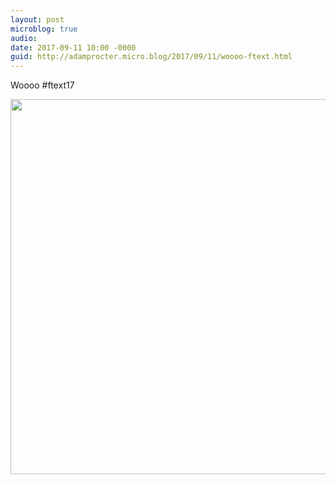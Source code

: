```yaml
---
layout: post
microblog: true
audio: 
date: 2017-09-11 10:00 -0000
guid: http://adamprocter.micro.blog/2017/09/11/woooo-ftext.html
---
```

Woooo #ftext17

<img src="http://discursive.adamprocter.co.uk/uploads/2017/b8d470bba6.jpg" width="600" height="600" />
